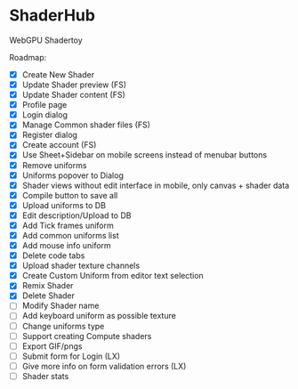 # ShaderHub
WebGPU Shadertoy

Roadmap:
- [x] Create New Shader
- [x] Update Shader preview (FS)
- [x] Update Shader content (FS)
- [x] Profile page
- [x] Login dialog
- [x] Manage Common shader files (FS)
- [x] Register dialog
- [x] Create account (FS)
- [x] Use Sheet+Sidebar on mobile screens instead of menubar buttons
- [x] Remove uniforms
- [x] Uniforms popover to Dialog
- [x] Shader views without edit interface in mobile, only canvas + shader data
- [x] Compile button to save all
- [x] Upload uniforms to DB
- [x] Edit description/Upload to DB
- [x] Add Tick frames uniform
- [x] Add common uniforms list
- [x] Add mouse info uniform
- [x] Delete code tabs
- [x] Upload shader texture channels
- [x] Create Custom Uniform from editor text selection
- [x] Remix Shader
- [x] Delete Shader
- [ ] Modify Shader name
- [ ] Add keyboard uniform as possible texture
- [ ] Change uniforms type
- [ ] Support creating Compute shaders
- [ ] Export GIF/pngs
- [ ] Submit form for Login (LX)
- [ ] Give more info on form validation errors (LX)
- [ ] Shader stats
